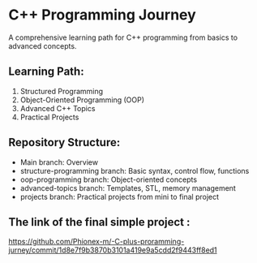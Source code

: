 # C++ Programming Journey

A comprehensive learning path for C++ programming from basics to advanced concepts.

## Learning Path:
1. Structured Programming
2. Object-Oriented Programming (OOP)
3. Advanced C++ Topics
4. Practical Projects

## Repository Structure:
- Main branch: Overview 
- structure-programming branch: Basic syntax, control flow, functions
- oop-programming branch: Object-oriented concepts
- advanced-topics branch: Templates, STL, memory management
- projects branch: Practical projects from mini to final project

## The link of the final simple project :
  https://github.com/Phionex-m/-C-plus-proramming-jurney/commit/1d8e7f9b3870b3101a419e9a5cdd2f9443ff8ed1


